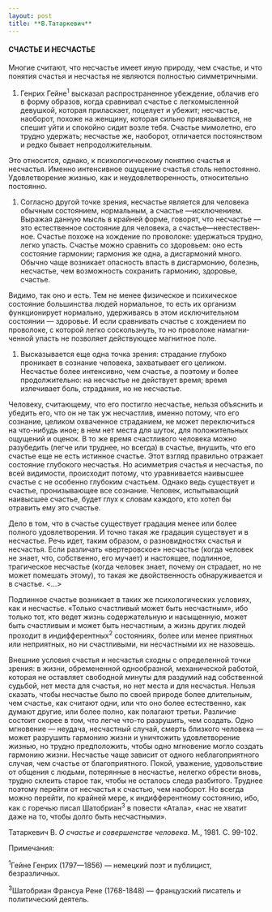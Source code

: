 ```yaml
---
layout: post
title: **В.Татаркевич**
---
```


#### **СЧАСТЬЕ И НЕСЧАСТЬЕ**

Многие считают, что несчастье имеет иную природу, чем сча­стье, и что
понятия счастья и несчастья не являются полностью симметричными.

1.  Генрих Гейне<sup>1</sup> высказал распространенное убеждение,
    обла­чив его в форму образов, когда сравнивал счастье с
    легкомысленной девушкой, которая приласкает, поцелует и
    убежит; несчастье, наобо­рот, похоже на женщину, которая
    сильно привязывается, не спешит уйти и спокойно сидит возле
    тебя. Счастье мимолетно, его трудно удержать; несчастье же,
    наоборот, отличается постоянством и редко бывает
    непродолжительным.

Это относится, однако, к психологическому понятию счастья и несчастья.
Именно интенсивное ощущение счастья столь непосто­янно. Удовлетворение
жизнью, как и неудовлетворенность, относи­тельно постоянно.

1.  Согласно другой точке зрения, несчастье является для челове­ка
    обычным состоянием, нормальным, а счастье —исключением.
    Выражая данную мысль в крайней форме, говорят, что несчастье
    — это естественное состояние для человека, а
    счастье—неестествен­ное. Счастье похоже на
    хождение по проволоке: удержаться трудно, легко упасть. Счастье
    можно сравнить со здоровьем: оно есть состояние гармонии; гармония
    же одна, а дисгармоний много. Обычно чаще возникает опасность впасть
    в дисгармонию, болезнь, несчастье, чем возможность сохранить
    гармонию, здоровье, счастье.

Видимо, так оно и есть. Тем не менее физическое и психическое состояние
большинства людей нормальное, то есть их организм функционирует
нормально, удерживаясь в этом исключительном состоянии —
здоровье. И если сравнивать счастье с хождением по проволоке, с
которой легко соскользнуть, то но проволоке намагни­ченной упасть не
позволяет действующее магнитное поле.

1.  Высказывается еще одна точка зрения: страдание глубоко проникает в
    сознание человека, захватывает его целиком. Несчастье более
    интенсивно, чем счастье, а поэтому и более продолжительно: на
    несчастье не действует время; время излечивает боль, страдания, но
    не несчастье.

Человеку, считающему, что его постигло несчастье, нельзя объ­яснить и
убедить его, что он не так уж несчастлив, именно потому, что его
сознание, целиком охваченное страданием, не может пере­ключиться на
что-нибудь иное; в нем нет места для шуток, для положительных ощущений и
оценок. В то же время счастливого человека можно разубедить (легче или
труднее, но всегда) в счастье, внушить, что его счастье еще не есть
истинное счастье. Этот взгляд правильно отражает состояние глубокого
несчастья. Но асимметрия счастья и несчастья, по всей видимости,
происходит потому, что уравнивается наивысшее счастье с не
особенно глубоким счастьем. Однако ведь существует и счастье,
пронизывающее все сознание. Человек, испытывающий наивысшее счастье,
будет глух к словам каждого, кто хотел бы отравить ему это счастье.

Дело в том, что в счастье существует градация менее или более полного
удовлетворения. И точно такая же градация существует и в несчастье.
Речь идет, таким образом, о разновидностях счастья и несчастья. Если
различать «вертеровское» несчастье (когда человек не знает, что,
собственно, его мучает) и настоящее, подлинное, трагическое
несчастье (когда человек знает, почему он страдает, но не может
помешать этому), то такая же двойственность обнаружи­вается и в
счастье. \<...\>

Подлинное счастье возникает в таких же психологических усло­виях, как и
несчастье. «Только счастливый может быть несчаст­ным», ибо только тот,
кто ведет жизнь содержательную и насыщенную, может быть счастливым и
может быть несчастным, а жизнь других людей проходит в
индифферентных<sup>2</sup> состояниях, более или менее
приятных или неприятных, но ни счастливыми, ни несчастными их не
назовешь.

Внешние условия счастья и несчастья сходны с определенной точки зрения:
в жизни, обремененной однообразной, механической работой, которая не
оставляет свободной минуты для раздумий над собственной судьбой, нет
места для счастья, но нет места и для несчастья. Нельзя сказать, чтобы
несчастье было по своей природе более длительным, чем счастье, как
считают одни, или что оно более естественно, как думают другие, или
более полно, как полагают третьи. Различие состоит скорее в том, что
легче что-то разрушить, чем создать. Одно мгновение — неудача,
несчастный случай, смерть близкого человека — может разрушить
гармонию жизни и уничто­жить удовлетворение жизнью, но трудно
предположить, чтобы одно мгновение могло создать гармонию жизни.
Несчастье чаще зависит от одного неблагоприятного случая, чем счастье
от благоприятного. Покой, уважение, удовольствие от общения с людьми,
потерянные в несчастье, нелегко обрести вновь, трудно склеить старое
так, чтобы не осталось следа разбитого. Труднее поэтому перейти от
несчастья к счастью, чем наоборот. Но всегда можно перейти, по
крайней мере, к индифферентному состоянию, ибо, как с горечью
писал Шатобриан<sup>3</sup> в повести «Атала», «нас не хватит даже
на то, чтобы долго быть несчастными».

Татаркевич В. *О счастье и совершен­стве человека*. М., 1981. С. 99-102.

Примечания:

<sup>1</sup>Гейне Генрих (1797—1856) — немецкий поэт и публицист,
безразличных.

<sup>3</sup>Шатобриан Франсуа Рене (1768-1848) — французский писатель и
политический деятель.

